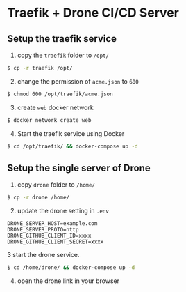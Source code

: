 # Traefik + Drone CI/CD Server

## Setup the traefik service

1. copy the `traefik` folder to `/opt/`

```sh
$ cp -r traefik /opt/
```

2. change the permission of `acme.json` to `600`

```sh
$ chmod 600 /opt/traefik/acme.json
```

3. create `web` docker network

```sh
$ docker network create web
```

4. Start the traefik service using Docker

```sh
$ cd /opt/traefik/ && docker-compose up -d
```

## Setup the single server of Drone

1. copy `drone` folder to `/home/`

```sh
$ cp -r drone /home/
```

2. update the drone setting in `.env`

```
DRONE_SERVER_HOST=example.com
DRONE_SERVER_PROTO=http
DRONE_GITHUB_CLIENT_ID=xxxx
DRONE_GITHUB_CLIENT_SECRET=xxxx
```

3 start the drone service.

```sh
$ cd /home/drone/ && docker-compose up -d
```

4. open the drone link in your browser
